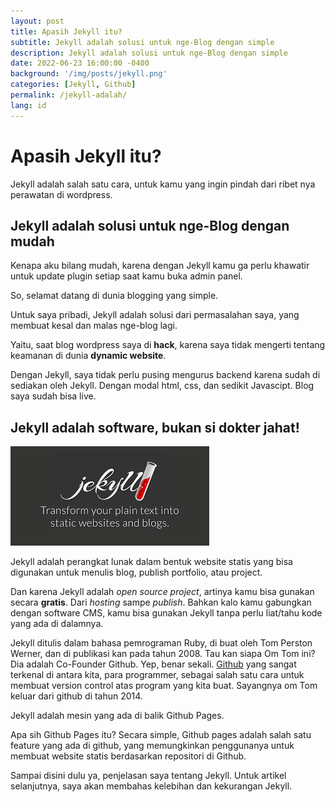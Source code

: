 ```yaml
---
layout: post
title: Apasih Jekyll itu?
subtitle: Jekyll adalah solusi untuk nge-Blog dengan simple
description: Jekyll adalah solusi untuk nge-Blog dengan simple
date: 2022-06-23 16:00:00 -0400
background: '/img/posts/jekyll.png'
categories: [Jekyll, Github]
permalink: /jekyll-adalah/
lang: id
---
```


# Apasih Jekyll itu?

Jekyll adalah salah satu cara, untuk kamu yang ingin pindah dari ribet nya perawatan di wordpress. 

## Jekyll adalah solusi untuk nge-Blog dengan mudah

Kenapa aku bilang mudah, karena dengan Jekyll kamu ga perlu khawatir untuk update plugin setiap saat kamu buka admin panel. 

So, selamat datang di dunia blogging yang simple.

Untuk saya pribadi, Jekyll adalah solusi dari permasalahan saya, yang membuat kesal dan malas nge-blog lagi. 

Yaitu, saat blog wordpress saya di __hack__, karena saya tidak mengerti tentang keamanan di dunia __dynamic website__.

Dengan Jekyll, saya tidak perlu pusing mengurus backend karena sudah di sediakan oleh Jekyll. Dengan modal html, css, dan sedikit Javascipt. Blog saya sudah bisa live.



## Jekyll adalah software, bukan si dokter jahat!

 ![Jekyll](/img/posts/jekyll1.png)

 Jekyll adalah perangkat lunak dalam bentuk website statis yang bisa digunakan untuk menulis blog, publish portfolio, atau project.
 
 Dan karena Jekyll adalah _open source project_, artinya kamu bisa gunakan secara __gratis__. Dari _hosting_ sampe _publish_. Bahkan kalo kamu gabungkan dengan software CMS, kamu bisa gunakan Jekyll tanpa perlu liat/tahu kode yang ada di dalamnya.  
 
Jekyll ditulis dalam bahasa pemrograman Ruby, di buat oleh Tom Perston Werner, dan di publikasi kan pada tahun 2008. Tau kan siapa Om Tom ini? Dia adalah  Co-Founder Github. Yep, benar sekali. [Github](https://github.com/) yang sangat terkenal di antara kita, para programmer, sebagai salah  satu cara untuk membuat version control atas program yang kita buat. Sayangnya om Tom keluar dari github di tahun 2014.

Jekyll adalah mesin yang ada di balik Github Pages. 

Apa sih Github Pages itu? Secara simple, Github pages adalah salah satu feature yang ada di github, yang memungkinkan penggunanya untuk membuat website statis berdasarkan repositori di Github.

Sampai disini dulu ya, penjelasan saya tentang Jekyll. Untuk artikel selanjutnya, saya akan membahas kelebihan dan kekurangan Jekyll.